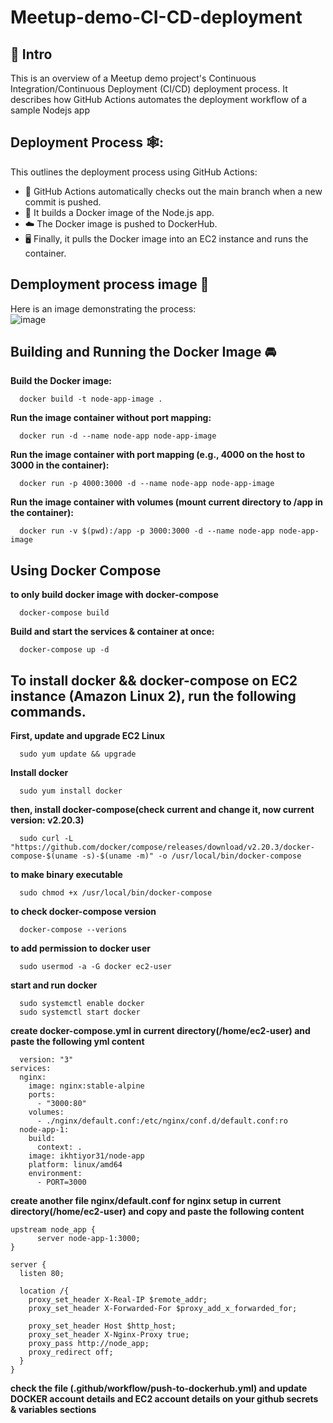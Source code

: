 # Meetup-demo-CI-CD-deployment
## 🎉 Intro
This is an overview of a Meetup demo project's Continuous Integration/Continuous Deployment (CI/CD) deployment process. It describes how GitHub Actions automates the deployment workflow of a sample Nodejs app
## Deployment Process 🕸️:
This outlines the deployment process using GitHub Actions:

  * :arrows_counterclockwise: GitHub Actions automatically checks out the main branch when a new commit is pushed.
  * :whale: It builds a Docker image of the Node.js app.
  * :cloud:  The Docker image is pushed to DockerHub.
  * :desktop_computer:  Finally, it pulls the Docker image into an EC2 instance and runs the container.
## Demployment process image 👀
Here is an image demonstrating the process:  
![image](https://github.com/Ikhtiyor31/Meetup-demo-CI-CD-deployment/assets/55629713/17a980e7-b5ec-4af0-9e85-ccd9ad1f2347)

## Building and Running the Docker Image :oncoming_automobile:

**Build the Docker image:**
```
  docker build -t node-app-image .
```
**Run the image container without port mapping:**
```
  docker run -d --name node-app node-app-image
```
**Run the image container with port mapping (e.g., 4000 on the host to 3000 in the container):**
```
  docker run -p 4000:3000 -d --name node-app node-app-image
```
**Run the image container with volumes (mount current directory to /app in the container):**
```
  docker run -v $(pwd):/app -p 3000:3000 -d --name node-app node-app-image
```

## Using Docker Compose
**to only build docker image with docker-compose**
```
  docker-compose build
```
**Build and start the services & container at once:**
```
  docker-compose up -d
```

## To install docker && docker-compose on EC2 instance (Amazon Linux 2), run the following commands.
**First, update and upgrade EC2 Linux**
```
  sudo yum update && upgrade
```
**Install docker**
```
  sudo yum install docker
```
**then, install docker-compose(check current and change it, now current version: v2.20.3)**
```
  sudo curl -L "https://github.com/docker/compose/releases/download/v2.20.3/docker-compose-$(uname -s)-$(uname -m)" -o /usr/local/bin/docker-compose
```
**to make binary executable**
```
  sudo chmod +x /usr/local/bin/docker-compose
```
**to check docker-compose version**
```
  docker-compose --verions
```
**to add permission to docker user**
```
  sudo usermod -a -G docker ec2-user
```
**start and run docker**
```
  sudo systemctl enable docker
  sudo systemctl start docker
```
**create docker-compose.yml in current directory(/home/ec2-user) and paste the following yml content**
```
  version: "3"
services:
  nginx:
    image: nginx:stable-alpine
    ports: 
      - "3000:80"
    volumes:
      - ./nginx/default.conf:/etc/nginx/conf.d/default.conf:ro
  node-app-1:
    build:
      context: .
    image: ikhtiyor31/node-app
    platform: linux/amd64
    environment:
      - PORT=3000
```
**create another file nginx/default.conf for nginx setup in current directory(/home/ec2-user) and copy and paste the following content**
```
upstream node_app {
      server node-app-1:3000;
}

server {
  listen 80;

  location /{
    proxy_set_header X-Real-IP $remote_addr;
    proxy_set_header X-Forwarded-For $proxy_add_x_forwarded_for;
    
    proxy_set_header Host $http_host;
    proxy_set_header X-Nginx-Proxy true;
    proxy_pass http://node_app;
    proxy_redirect off;
  }
}
```
**check the file (.github/workflow/push-to-dockerhub.yml) and update DOCKER account details and EC2 account details on your github secrets & variables sections**

